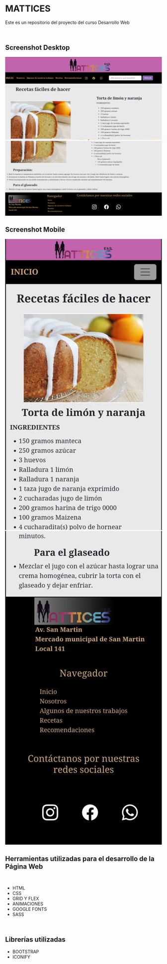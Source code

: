 <h1>MATTICES</h1>
    <p> Este es un repositorio del proyecto del curso Desarrollo Web</p>
<br>
<h2>Screenshot Desktop</h2>
<img src="./img/Vista-desktop-1.png" alt="screenshot">
<br>
<img src="./img/Vista-desktop-2.png" alt="screenshot">
<br>
<h2>Screenshot Mobile</h2>
<img src="./img/Vista-mobile-1.png" alt="screenshot">
<br>
<img src="./img/Vista-mobile-2.jpg" alt="screenshot">
<br>

<h2>Herramientas utilizadas para el desarrollo de la Página Web</h2>
<br>
    <ul>
        <li>HTML</li>
        <li>CSS</li>
        <li>GRID Y FLEX</li>
        <li>ANIMACIONES</li>
        <li>GOOGLE FONTS</li>
        <li>SASS</li>
    </ul>
    <br>
<h2>Librerías utilizadas</h2>
    <ul>
        <li>BOOTSTRAP</li>
        <li>ICONIFY</li>
    </ul>


